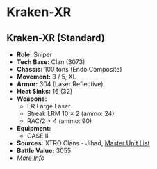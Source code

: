 # Kraken-XR
## Kraken-XR (Standard)
- **Role:** Sniper
- **Tech Base:** Clan (3073)
- **Chassis:** 100 tons (Endo Composite)
- **Movement:** 3 / 5, XL
- **Armor:** 304 (Laser Reflective)
- **Heat Sinks:** 16 (32)
- **Weapons:**
  - ER Large Laser
  - Streak LRM 10 × 2 (ammo: 24)
  - RAC/2 × 4 (ammo: 90)
- **Equipment:**
  - CASE II
- **Sources:** XTRO Clans - Jihad, [Master Unit List](http://masterunitlist.info/Unit/Details/4463/kraken-bane-xr)
- **Battle Value:** 3055
- [*More Info*](kraken-xr/kraken-xr_standard.md)

